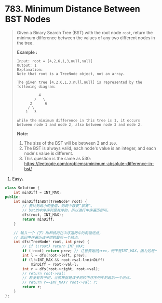 # 783. Minimum Distance Between BST Nodes

> Given a Binary Search Tree (BST) with the root node `root`, return the minimum difference between the values of any two different nodes in the tree.
>
> **Example :**
>
> ```
> Input: root = [4,2,6,1,3,null,null]
> Output: 1
> Explanation:
> Note that root is a TreeNode object, not an array.
> 
> The given tree [4,2,6,1,3,null,null] is represented by the following diagram:
> 
>           4
>         /   \
>       2      6
>      / \    
>     1   3  
> 
> while the minimum difference in this tree is 1, it occurs between node 1 and node 2, also between node 3 and node 2.
> ```
>
> **Note:**
>
> 1. The size of the BST will be between 2 and `100`.
> 2. The BST is always valid, each node's value is an integer, and each node's value is different.
> 3. This question is the same as 530: https://leetcode.com/problems/minimum-absolute-difference-in-bst/

1. Easy。

```cpp
class Solution {
    int minDiff = INT_MAX;
public:
    int minDiffInBST(TreeNode* root) {
        // 要找到最小的差值，则两个数要“紧凑”。
        // bst的中序序列是有序的，所以进行中序遍历即可。
        dfs(root, INT_MAX);
        return minDiff;
    }
    
    // 输入一个（子）树和该树在中序遍历中的前驱结点，
    // 返回中序遍历该子树的最后一个结点。
    int dfs(TreeNode* root, int prev) {
        // if (!root) return INT_MAX;
        if (!root) return prev; // 注意要返回prev，而不是INT_MAX。因为这是一棵空树，空树的中序序列为空，所以遍历的最后一个结点还是prev。
        int l = dfs(root->left, prev);
        if (l!=INT_MAX && root->val-l<minDiff)
            minDiff = root->val-l;
        int r = dfs(root->right, root->val);
        // return root->val;
        // 若没有右子树，当前根就是该子树的中序序列中的最后一个结点。
        // return r==INT_MAX? root->val: r;
        return r;
    }
};
```

